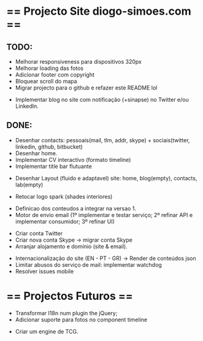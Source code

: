 # == Projecto Site diogo-simoes.com == #

## TODO: ##
* Melhorar responsiveness para dispositivos 320px
* Melhorar loading das fotos
* Adicionar footer com copyright
* Bloquear scroll do mapa
* Migrar projecto para o github e refazer este README lol
+ Implementar blog no site com notificação (+sinapse) no Twitter e/ou LinkedIn.

## DONE: ##
* Desenhar contacts: pessoais(mail, tlm, addr, skype) + sociais(twitter, linkedin, github, bitbucket)
* Desenhar home.
* Implementar CV interactivo (formato timeline)
* Implementar title bar flutuante
+ Desenhar Layout (fluido e adaptavel) site: home, blog(empty), contacts, lab(empty)
- Retocar logo spark (shades interiores)
* Definicao dos conteudos a integrar na versao 1.
* Motor de envio email (1º implementar e testar serviço; 2º refinar API e implementar consumidor; 3º refinar UI)
- Criar conta Twitter
- Criar nova conta Skype -> migrar conta Skype
- Arranjar alojamento e domínio (site & email).
* Internacionalização do site (EN - PT - GR) -> Render de conteúdos json
* Limitar abusos do serviço de mail: implementar watchdog
* Resolver issues mobile

# == Projectos Futuros == #

* Transformar I18n num plugin the jQuery;
* Adicionar suporte para fotos no component timeline
- Criar um engine de TCG.
